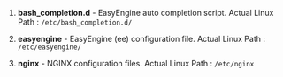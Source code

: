 1. **bash_completion.d** -  EasyEngine auto completion script.  Actual Linux Path : `/etc/bash_completion.d/`

1. **easyengine** -  EasyEngine (ee) configuration file.  Actual Linux Path : `/etc/easyengine/`
	
1. **nginx** - NGINX configuration files.  Actual Linux Path : `/etc/nginx`
